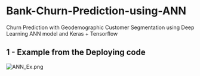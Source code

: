 # Bank-Churn-Prediction-using-ANN
Churn Prediction with Geodemographic Customer Segmentation using Deep Learning ANN model and Keras + Tensorflow

## 1 - Example from the Deploying code 

![ANN_Ex.png](ANN_Example)
